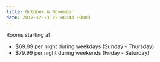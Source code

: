 ```yaml
---
title: October & November
date: 2017-12-21 22:46:43 +0000
---
```

Rooms starting at
- $69.99 per night during weekdays (Sunday - Thursday)
- $79.99 per night during weekends (Friday - Saturday)